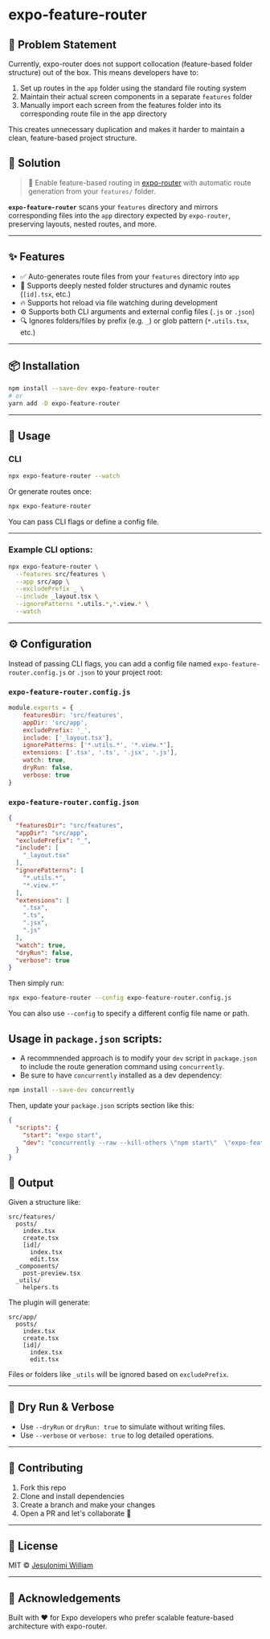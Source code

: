 # expo-feature-router

## 🤔 Problem Statement

Currently, expo-router does not support collocation (feature-based folder structure) out of the box. This means developers have to:

1. Set up routes in the `app` folder using the standard file routing system
2. Maintain their actual screen components in a separate `features` folder
3. Manually import each screen from the features folder into its corresponding route file in the app directory

This creates unnecessary duplication and makes it harder to maintain a clean, feature-based project structure.


## 🚀 Solution

> 📁 Enable feature-based routing in [expo-router](https://expo.dev/router) with automatic route generation from your
`features/` folder.

**`expo-feature-router`** scans your `features` directory and mirrors corresponding files into the `app` directory
expected by `expo-router`, preserving layouts, nested routes, and more.

---

## ✨ Features

- ✅ Auto-generates route files from your `features` directory into `app`
- 📂 Supports deeply nested folder structures and dynamic routes (`[id].tsx`, etc.)
- 🔥 Supports hot reload via file watching during development
- ⚙️ Supports both CLI arguments and external config files (`.js` or `.json`)
- 🔍 Ignores folders/files by prefix (e.g. `_`) or glob pattern (`*.utils.tsx`, etc.)

<!-- 🎯 Supports virtual routes via `// route: /custom-path` comments
- 🧩 Respects custom `tsconfig.json` path aliases (`baseUrl`, `paths`) 
- 🧪 Dry run and verbose/debug modes for safety and inspection -->

---

## 📦 Installation

```bash
npm install --save-dev expo-feature-router
# or
yarn add -D expo-feature-router
```

---

## 🚀 Usage

### CLI 

```bash
npx expo-feature-router --watch
```

Or generate routes once:

```bash
npx expo-feature-router
```

You can pass CLI flags or define a config file.

---

### Example CLI options:

```bash
npx expo-feature-router \
  --features src/features \
  --app src/app \
  --excludePrefix _ \
  --include _layout.tsx \
  --ignorePatterns *.utils.*,*.view.* \
  --watch
```

---

## ⚙️ Configuration

Instead of passing CLI flags, you can add a config file named `expo-feature-router.config.js` or `.json` to your project
root:

### `expo-feature-router.config.js`

```js
module.exports = {
    featuresDir: 'src/features',
    appDir: 'src/app',
    excludePrefix: '_',
    include: ['_layout.tsx'],
    ignorePatterns: ['*.utils.*', '*.view.*'],
    extensions: ['.tsx', '.ts', '.jsx', '.js'],
    watch: true,
    dryRun: false,
    verbose: true
}
```

### `expo-feature-router.config.json`

```json
{
  "featuresDir": "src/features",
  "appDir": "src/app",
  "excludePrefix": "_",
  "include": [
    "_layout.tsx"
  ],
  "ignorePatterns": [
    "*.utils.*",
    "*.view.*"
  ],
  "extensions": [
    ".tsx",
    ".ts",
    ".jsx",
    ".js"
  ],
  "watch": true,
  "dryRun": false,
  "verbose": true
}
```

Then simply run:

```bash
npx expo-feature-router --config expo-feature-router.config.js
```

You can also use `--config` to specify a different config file name or path.

## Usage in `package.json` scripts:
- A recommnended approach is to modify your `dev` script in `package.json` to include the route generation command using `concurrently`. 
- Be sure to have `concurrently` installed as a dev dependency:

```bash
npm install --save-dev concurrently
```

Then, update your `package.json` scripts section like this:

```json
{
  "scripts": {
    "start": "expo start",
    "dev": "concurrently --raw --kill-others \"npm start\"  \"expo-feature-router --config expo-feature-router.config.json --watch\""
  }
}

```


<!--- ---

## 🧠 Custom Route Mapping via Comments

You can override the default route path using a comment at the top of a file:

```tsx
// route: /custom-path

export default function MyScreen() {
    return <Text>Hello from a custom route</Text>;
}
```

--->

## 📁 Output

Given a structure like:

```
src/features/
  posts/
    index.tsx
    create.tsx
    [id]/
      index.tsx
      edit.tsx
  _components/
    post-preview.tsx
  _utils/
    helpers.ts
```

The plugin will generate:

```
src/app/
  posts/
    index.tsx
    create.tsx
    [id]/
      index.tsx
      edit.tsx
```

Files or folders like `_utils` will be ignored based on `excludePrefix`.

---

## 🧪 Dry Run & Verbose

- Use `--dryRun` or `dryRun: true` to simulate without writing files.
- Use `--verbose` or `verbose: true` to log detailed operations.

---

## 📄 Contributing

1. Fork this repo
2. Clone and install dependencies
3. Create a branch and make your changes
4. Open a PR and let's collaborate 🎉

---

## 📜 License

MIT © [Jesulonimi William](https://github.com/jesulonimii)

---

## 🙌 Acknowledgements

Built with ❤️ for Expo developers who prefer scalable feature-based architecture with expo-router.
